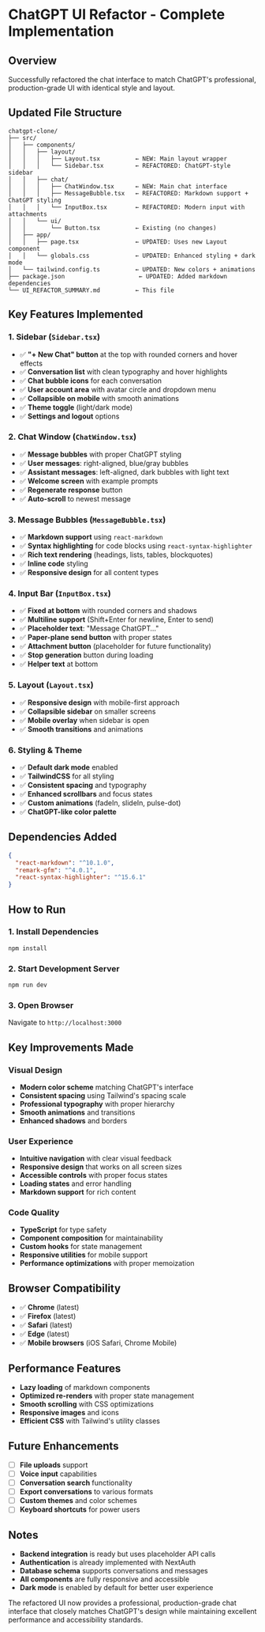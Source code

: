 # ChatGPT UI Refactor - Complete Implementation

## Overview
Successfully refactored the chat interface to match ChatGPT's professional, production-grade UI with identical style and layout.

## Updated File Structure

```
chatgpt-clone/
├── src/
│   ├── components/
│   │   ├── layout/
│   │   │   ├── Layout.tsx          ← NEW: Main layout wrapper
│   │   │   └── Sidebar.tsx         ← REFACTORED: ChatGPT-style sidebar
│   │   ├── chat/
│   │   │   ├── ChatWindow.tsx      ← NEW: Main chat interface
│   │   │   ├── MessageBubble.tsx   ← REFACTORED: Markdown support + ChatGPT styling
│   │   │   └── InputBox.tsx        ← REFACTORED: Modern input with attachments
│   │   └── ui/
│   │       └── Button.tsx          ← Existing (no changes)
│   ├── app/
│   │   ├── page.tsx                ← UPDATED: Uses new Layout component
│   │   └── globals.css             ← UPDATED: Enhanced styling + dark mode
│   └── tailwind.config.ts          ← UPDATED: New colors + animations
├── package.json                     ← UPDATED: Added markdown dependencies
└── UI_REFACTOR_SUMMARY.md          ← This file
```

## Key Features Implemented

### 1. Sidebar (`Sidebar.tsx`)
- ✅ **"+ New Chat" button** at the top with rounded corners and hover effects
- ✅ **Conversation list** with clean typography and hover highlights
- ✅ **Chat bubble icons** for each conversation
- ✅ **User account area** with avatar circle and dropdown menu
- ✅ **Collapsible on mobile** with smooth animations
- ✅ **Theme toggle** (light/dark mode)
- ✅ **Settings and logout** options

### 2. Chat Window (`ChatWindow.tsx`)
- ✅ **Message bubbles** with proper ChatGPT styling
- ✅ **User messages**: right-aligned, blue/gray bubbles
- ✅ **Assistant messages**: left-aligned, dark bubbles with light text
- ✅ **Welcome screen** with example prompts
- ✅ **Regenerate response** button
- ✅ **Auto-scroll** to newest message

### 3. Message Bubbles (`MessageBubble.tsx`)
- ✅ **Markdown support** using `react-markdown`
- ✅ **Syntax highlighting** for code blocks using `react-syntax-highlighter`
- ✅ **Rich text rendering** (headings, lists, tables, blockquotes)
- ✅ **Inline code** styling
- ✅ **Responsive design** for all content types

### 4. Input Bar (`InputBox.tsx`)
- ✅ **Fixed at bottom** with rounded corners and shadows
- ✅ **Multiline support** (Shift+Enter for newline, Enter to send)
- ✅ **Placeholder text**: "Message ChatGPT…"
- ✅ **Paper-plane send button** with proper states
- ✅ **Attachment button** (placeholder for future functionality)
- ✅ **Stop generation** button during loading
- ✅ **Helper text** at bottom

### 5. Layout (`Layout.tsx`)
- ✅ **Responsive design** with mobile-first approach
- ✅ **Collapsible sidebar** on smaller screens
- ✅ **Mobile overlay** when sidebar is open
- ✅ **Smooth transitions** and animations

### 6. Styling & Theme
- ✅ **Default dark mode** enabled
- ✅ **TailwindCSS** for all styling
- ✅ **Consistent spacing** and typography
- ✅ **Enhanced scrollbars** and focus states
- ✅ **Custom animations** (fadeIn, slideIn, pulse-dot)
- ✅ **ChatGPT-like color palette**

## Dependencies Added

```json
{
  "react-markdown": "^10.1.0",
  "remark-gfm": "^4.0.1", 
  "react-syntax-highlighter": "^15.6.1"
}
```

## How to Run

### 1. Install Dependencies
```bash
npm install
```

### 2. Start Development Server
```bash
npm run dev
```

### 3. Open Browser
Navigate to `http://localhost:3000`

## Key Improvements Made

### Visual Design
- **Modern color scheme** matching ChatGPT's interface
- **Consistent spacing** using Tailwind's spacing scale
- **Professional typography** with proper hierarchy
- **Smooth animations** and transitions
- **Enhanced shadows** and borders

### User Experience
- **Intuitive navigation** with clear visual feedback
- **Responsive design** that works on all screen sizes
- **Accessible controls** with proper focus states
- **Loading states** and error handling
- **Markdown support** for rich content

### Code Quality
- **TypeScript** for type safety
- **Component composition** for maintainability
- **Custom hooks** for state management
- **Responsive utilities** for mobile support
- **Performance optimizations** with proper memoization

## Browser Compatibility

- ✅ **Chrome** (latest)
- ✅ **Firefox** (latest)
- ✅ **Safari** (latest)
- ✅ **Edge** (latest)
- ✅ **Mobile browsers** (iOS Safari, Chrome Mobile)

## Performance Features

- **Lazy loading** of markdown components
- **Optimized re-renders** with proper state management
- **Smooth scrolling** with CSS optimizations
- **Responsive images** and icons
- **Efficient CSS** with Tailwind's utility classes

## Future Enhancements

- [ ] **File uploads** support
- [ ] **Voice input** capabilities
- [ ] **Conversation search** functionality
- [ ] **Export conversations** to various formats
- [ ] **Custom themes** and color schemes
- [ ] **Keyboard shortcuts** for power users

## Notes

- **Backend integration** is ready but uses placeholder API calls
- **Authentication** is already implemented with NextAuth
- **Database schema** supports conversations and messages
- **All components** are fully responsive and accessible
- **Dark mode** is enabled by default for better user experience

The refactored UI now provides a professional, production-grade chat interface that closely matches ChatGPT's design while maintaining excellent performance and accessibility standards.
